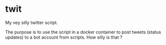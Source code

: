 # twit
My vey silly twitter script. 

The purpose is to use the script in a docker container to post tweets (status updates) to a bot account from scripts.
How silly is that ?
